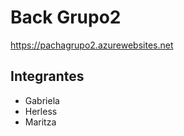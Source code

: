 # Back Grupo2

https://pachagrupo2.azurewebsites.net

## Integrantes

- Gabriela
- Herless
- Maritza

